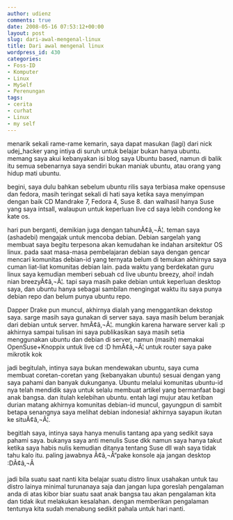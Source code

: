 ```yaml
---
author: udienz
comments: true
date: 2008-05-16 07:53:12+00:00
layout: post
slug: dari-awal-mengenal-linux
title: Dari awal mengenal linux
wordpress_id: 430
categories:
- Foss-ID
- Komputer
- Linux
- MySelf
- Perenungan
tags:
- cerita
- curhat
- Linux
- my self
---
```


menarik sekali rame-rame kemarin, saya dapat masukan (lagi) dari nick udej_hacker yang intiya di suruh untuk belajar bukan hanya ubuntu. memang saya akui kebanyakan isi blog saya Ubuntu based, namun di balik itu semua sebenarnya saya sendiri bukan maniak ubuntu, atau orang yang hidup mati ubuntu.

begini, saya dulu bahkan sebelum ubuntu rilis saya terbiasa make opensuse dan fedora, masih teringat sekali di hati saya ketika saya menyimpan dengan baik CD Mandrake 7, Fedora 4, Suse 8. dan walhasil hanya Suse yang saya intsall, walaupun untuk keperluan live cd saya lebih condong ke kate os.

hari pun berganti, demikian juga dengan tahunÃ¢â‚¬Â¦. teman saya (ashadebi) mengajak untuk mencoba debian. Debian sargelah yang membuat saya begitu terpesona akan kemudahan ke indahan arsitektur OS linux. pada saat masa-masa pembelajaran debian saya dengan gencar mencari komunitas debian-id yang ternyata belum di temukan akhirnya saya cuman liat-liat komunitas debian lain. pada waktu yang berdekatan guru linux saya kemudian memberi sebuah cd live ubuntu breezy, ahoi! indah nian breezyÃ¢â‚¬Â¦. tapi saya masih pake debian untuk keperluan desktop saya, dan ubuntu hanya sebagai sambilan mengingat waktu itu saya punya debian repo dan belum punya ubuntu repo.

Dapper Drake pun muncul, akhirnya dialah yang menggantikan dekstop saya. sarge masih saya gunakan di server saya. saya masih belum beranjak dari debian untuk server. hmÃ¢â‚¬Â¦. mungkin karena harware server kali :p akhirnya sampai tulisan ini saya publikasikan saya masih setia menggunakan ubuntu dan debian di server, namun (masih) memakai OpenSuse+Knoppix untuk live cd :D hmÃ¢â‚¬Â¦ untuk router saya pake mikrotik kok

jadi begitulah, intinya saya bukan mendewakan ubuntu, saya cuma membuat coretan-coretan yang (kebanyakan ubuntu) sesuai dengan yang saya pahami dan banyak dukunganya. Ubuntu melalui komunitas ubuntu-id nya telah mendidik saya untuk selalu membuat artikel yang bermanfaat bagi anak bangsa. dan itulah kelebihan ubuntu. entah lagi mujur atau ketiban durian matang akhirnya komunitas debian-id muncul, gayungpun di sambit betapa senangnya saya melihat debian indonesia! akhirnya sayapun ikutan ke situÃ¢â‚¬Â¦.

begitlah saya, intinya saya hanya menulis tantang apa yang sedikit saya pahami saya. bukanya saya anti menulis Suse dkk namun saya hanya takut ketika saya habis nulis kemudian ditanya tentang Suse dll wah saya tidak tahu kalo itu. paling jawabnya Ã¢â‚¬Å“pake konsole aja jangan desktop :DÃ¢â‚¬Â

jadi bila suatu saat nanti kita belajar suatu distro linux usahakan untuk tau distro lainya minimal turunanaya saja dan jangan lupa goreslah pengalaman anda di atas kibor biar suatu saat anak bangsa tau akan pengalaman kita dan tidak ikut melakukan kesalahan. dengan memberikan pengalaman tentunya kita sudah menabung sedikit pahala untuk hari nanti.
